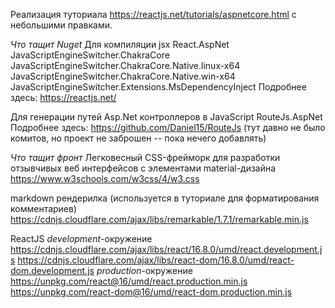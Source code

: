 Реализация туториала https://reactjs.net/tutorials/aspnetcore.html с небольшими правками.

*Что тащит Nuget*
Для компиляции jsx
React.AspNet
JavaScriptEngineSwitcher.ChakraCore
JavaScriptEngineSwitcher.ChakraCore.Native.linux-x64
JavaScriptEngineSwitcher.ChakraCore.Native.win-x64
JavaScriptEngineSwitcher.Extensions.MsDependencyInject
Подробнее здесь: https://reactjs.net/

Для генерации путей Asp.Net контроллеров в JavaScript
RouteJs.AspNet
Подробнее здесь: https://github.com/Daniel15/RouteJs
(тут давно не было комитов, но проект не заброшен -- пока нечего добавлять)

*Что тащит фронт*
Легковесный CSS-фрейморк для разработки отзывчивых веб интерфейсов с элементами material-дизайна
https://www.w3schools.com/w3css/4/w3.css

markdown рендерилка (используется в туториале для форматирования комментариев)
https://cdnjs.cloudflare.com/ajax/libs/remarkable/1.7.1/remarkable.min.js

ReactJS
_development_-окружение
https://cdnjs.cloudflare.com/ajax/libs/react/16.8.0/umd/react.development.js
https://cdnjs.cloudflare.com/ajax/libs/react-dom/16.8.0/umd/react-dom.development.js
_production_-окружение
https://unpkg.com/react@16/umd/react.production.min.js
https://unpkg.com/react-dom@16/umd/react-dom.production.min.js
